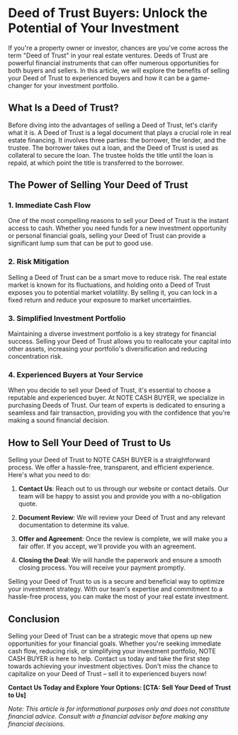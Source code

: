 # Deed of Trust Buyers: Unlock the Potential of Your Investment

If you're a property owner or investor, chances are you've come across the term "Deed of Trust" in your real estate ventures. Deeds of Trust are powerful financial instruments that can offer numerous opportunities for both buyers and sellers. In this article, we will explore the benefits of selling your Deed of Trust to experienced buyers and how it can be a game-changer for your investment portfolio.

## What Is a Deed of Trust?

Before diving into the advantages of selling a Deed of Trust, let's clarify what it is. A Deed of Trust is a legal document that plays a crucial role in real estate financing. It involves three parties: the borrower, the lender, and the trustee. The borrower takes out a loan, and the Deed of Trust is used as collateral to secure the loan. The trustee holds the title until the loan is repaid, at which point the title is transferred to the borrower.

## The Power of Selling Your Deed of Trust

### 1. Immediate Cash Flow

One of the most compelling reasons to sell your Deed of Trust is the instant access to cash. Whether you need funds for a new investment opportunity or personal financial goals, selling your Deed of Trust can provide a significant lump sum that can be put to good use.

### 2. Risk Mitigation

Selling a Deed of Trust can be a smart move to reduce risk. The real estate market is known for its fluctuations, and holding onto a Deed of Trust exposes you to potential market volatility. By selling it, you can lock in a fixed return and reduce your exposure to market uncertainties.

### 3. Simplified Investment Portfolio

Maintaining a diverse investment portfolio is a key strategy for financial success. Selling your Deed of Trust allows you to reallocate your capital into other assets, increasing your portfolio's diversification and reducing concentration risk.

### 4. Experienced Buyers at Your Service

When you decide to sell your Deed of Trust, it's essential to choose a reputable and experienced buyer. At NOTE CASH BUYER, we specialize in purchasing Deeds of Trust. Our team of experts is dedicated to ensuring a seamless and fair transaction, providing you with the confidence that you're making a sound financial decision.

## How to Sell Your Deed of Trust to Us

Selling your Deed of Trust to NOTE CASH BUYER is a straightforward process. We offer a hassle-free, transparent, and efficient experience. Here's what you need to do:

1. **Contact Us**: Reach out to us through our website or contact details. Our team will be happy to assist you and provide you with a no-obligation quote.

2. **Document Review**: We will review your Deed of Trust and any relevant documentation to determine its value.

3. **Offer and Agreement**: Once the review is complete, we will make you a fair offer. If you accept, we'll provide you with an agreement.

4. **Closing the Deal**: We will handle the paperwork and ensure a smooth closing process. You will receive your payment promptly.

Selling your Deed of Trust to us is a secure and beneficial way to optimize your investment strategy. With our team's expertise and commitment to a hassle-free process, you can make the most of your real estate investment.

## Conclusion

Selling your Deed of Trust can be a strategic move that opens up new opportunities for your financial goals. Whether you're seeking immediate cash flow, reducing risk, or simplifying your investment portfolio, NOTE CASH BUYER is here to help. Contact us today and take the first step towards achieving your investment objectives. Don't miss the chance to capitalize on your Deed of Trust – sell it to experienced buyers now!

**Contact Us Today and Explore Your Options: [CTA: Sell Your Deed of Trust to Us]**

*Note: This article is for informational purposes only and does not constitute financial advice. Consult with a financial advisor before making any financial decisions.*